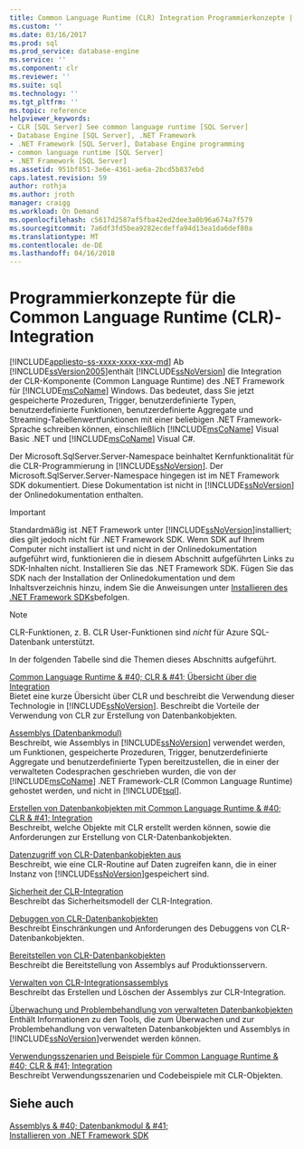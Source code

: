 ```yaml
---
title: Common Language Runtime (CLR) Integration Programmierkonzepte | Microsoft Docs
ms.custom: ''
ms.date: 03/16/2017
ms.prod: sql
ms.prod_service: database-engine
ms.service: ''
ms.component: clr
ms.reviewer: ''
ms.suite: sql
ms.technology: ''
ms.tgt_pltfrm: ''
ms.topic: reference
helpviewer_keywords:
- CLR [SQL Server] See common language runtime [SQL Server]
- Database Engine [SQL Server], .NET Framework
- .NET Framework [SQL Server], Database Engine programming
- common language runtime [SQL Server]
- .NET Framework [SQL Server]
ms.assetid: 951bf851-3e6e-4361-ae6a-2bcd5b837ebd
caps.latest.revision: 59
author: rothja
ms.author: jroth
manager: craigg
ms.workload: On Demand
ms.openlocfilehash: c5617d2587af5fba42ed2dee3a0b96a674a7f579
ms.sourcegitcommit: 7a6df3fd5bea9282ecdeffa94d13ea1da6def80a
ms.translationtype: MT
ms.contentlocale: de-DE
ms.lasthandoff: 04/16/2018
---
```

# <a name="common-language-runtime-clr-integration-programming-concepts"></a>Programmierkonzepte für die Common Language Runtime (CLR)-Integration
[!INCLUDE[appliesto-ss-xxxx-xxxx-xxx-md](../../includes/appliesto-ss-xxxx-xxxx-xxx-md.md)]
  Ab [!INCLUDE[ssVersion2005](../../includes/ssversion2005-md.md)]enthält [!INCLUDE[ssNoVersion](../../includes/ssnoversion-md.md)] die Integration der CLR-Komponente (Common Language Runtime) des .NET Framework für [!INCLUDE[msCoName](../../includes/msconame-md.md)] Windows. Das bedeutet, dass Sie jetzt gespeicherte Prozeduren, Trigger, benutzerdefinierte Typen, benutzerdefinierte Funktionen, benutzerdefinierte Aggregate und Streaming-Tabellenwertfunktionen mit einer beliebigen .NET Framework-Sprache schreiben können, einschließlich [!INCLUDE[msCoName](../../includes/msconame-md.md)] Visual Basic .NET und [!INCLUDE[msCoName](../../includes/msconame-md.md)] Visual C#.  
  
 Der Microsoft.SqlServer.Server-Namespace beinhaltet Kernfunktionalität für die CLR-Programmierung in [!INCLUDE[ssNoVersion](../../includes/ssnoversion-md.md)]. Der Microsoft.SqlServer.Server-Namespace hingegen ist im NET Framework SDK dokumentiert. Diese Dokumentation ist nicht in [!INCLUDE[ssNoVersion](../../includes/ssnoversion-md.md)] der Onlinedokumentation enthalten.  
  
> [!IMPORTANT]  
>  Standardmäßig ist .NET Framework unter [!INCLUDE[ssNoVersion](../../includes/ssnoversion-md.md)]installiert; dies gilt jedoch nicht für .NET Framework SDK. Wenn SDK auf Ihrem Computer nicht installiert ist und nicht in der Onlinedokumentation aufgeführt wird, funktionieren die in diesem Abschnitt aufgeführten Links zu SDK-Inhalten nicht. Installieren Sie das .NET Framework SDK. Fügen Sie das SDK nach der Installation der Onlinedokumentation und dem Inhaltsverzeichnis hinzu, indem Sie die Anweisungen unter [Installieren des .NET Framework SDKs](http://technet.microsoft.com/library/bb686823\(v=SQL.105\).aspx)befolgen.  
  
> [!NOTE]  
>  CLR-Funktionen, z. B. CLR User-Funktionen sind *nicht* für Azure SQL-Datenbank unterstützt.  
  
 In der folgenden Tabelle sind die Themen dieses Abschnitts aufgeführt.  
  
 [Common Language Runtime & #40; CLR & #41; Übersicht über die Integration](../../relational-databases/clr-integration/common-language-runtime-integration-overview.md)  
 Bietet eine kurze Übersicht über CLR und beschreibt die Verwendung dieser Technologie in [!INCLUDE[ssNoVersion](../../includes/ssnoversion-md.md)]. Beschreibt die Vorteile der Verwendung von CLR zur Erstellung von Datenbankobjekten.  
  
 [Assemblys &#40;Datenbankmodul&#41;](../../relational-databases/clr-integration/assemblies-database-engine.md)  
 Beschreibt, wie Assemblys in [!INCLUDE[ssNoVersion](../../includes/ssnoversion-md.md)] verwendet werden, um Funktionen, gespeicherte Prozeduren, Trigger, benutzerdefinierte Aggregate und benutzerdefinierte Typen bereitzustellen, die in einer der verwalteten Codesprachen geschrieben wurden, die von der [!INCLUDE[msCoName](../../includes/msconame-md.md)] .NET Framework-CLR (Common Language Runtime) gehostet werden, und nicht in [!INCLUDE[tsql](../../includes/tsql-md.md)].  
  
 [Erstellen von Datenbankobjekten mit Common Language Runtime & #40; CLR & #41; Integration](../../relational-databases/clr-integration/database-objects/building-database-objects-with-common-language-runtime-clr-integration.md)  
 Beschreibt, welche Objekte mit CLR erstellt werden können, sowie die Anforderungen zur Erstellung von CLR-Datenbankobjekten.  
  
 [Datenzugriff von CLR-Datenbankobjekten aus](../../relational-databases/clr-integration/data-access/data-access-from-clr-database-objects.md)  
 Beschreibt, wie eine CLR-Routine auf Daten zugreifen kann, die in einer Instanz von [!INCLUDE[ssNoVersion](../../includes/ssnoversion-md.md)]gespeichert sind.  
  
 [Sicherheit der CLR-Integration](../../relational-databases/clr-integration/security/clr-integration-security.md)  
 Beschreibt das Sicherheitsmodell der CLR-Integration.  
  
 [Debuggen von CLR-Datenbankobjekten](../../relational-databases/clr-integration/debugging-clr-database-objects.md)  
 Beschreibt Einschränkungen und Anforderungen des Debuggens von CLR-Datenbankobjekten.  
  
 [Bereitstellen von CLR-Datenbankobjekten](../../relational-databases/clr-integration/deploying-clr-database-objects.md)  
 Beschreibt die Bereitstellung von Assemblys auf Produktionsservern.  
  
 [Verwalten von CLR-Integrationsassemblys](../../relational-databases/clr-integration/assemblies/managing-clr-integration-assemblies.md)  
 Beschreibt das Erstellen und Löschen der Assemblys zur CLR-Integration.  
  
 [Überwachung und Problembehandlung von verwalteten Datenbankobjekten](../../relational-databases/clr-integration/monitoring-and-troubleshooting-managed-database-objects.md)  
 Enthält Informationen zu den Tools, die zum Überwachen und zur Problembehandlung von verwalteten Datenbankobjekten und Assemblys in [!INCLUDE[ssNoVersion](../../includes/ssnoversion-md.md)]verwendet werden können.  
  
 [Verwendungsszenarien und Beispiele für Common Language Runtime & #40; CLR & #41; Integration](http://msdn.microsoft.com/library/33aac25f-abb4-4f29-af88-4a0dacd80ae7)  
 Beschreibt Verwendungsszenarien und Codebeispiele mit CLR-Objekten.  
  
## <a name="see-also"></a>Siehe auch  
 [Assemblys & #40; Datenbankmodul & #41;](../../relational-databases/clr-integration/assemblies-database-engine.md)   
 [Installieren von .NET Framework SDK](http://technet.microsoft.com/library/bb686823\(v=SQL.105\).aspx)  
  
  
